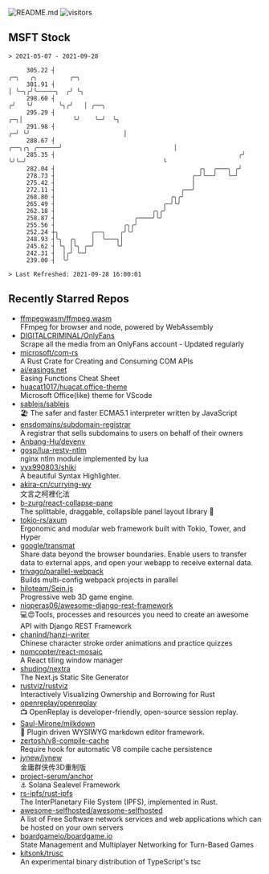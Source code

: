 ![README.md](https://github.com/Gerhut/Gerhut/workflows/README.md/badge.svg)
![visitors](https://visitors.vercel.app/Gerhut/Gerhut?token=8cf69d1f6813d272ef062726b6070c9be4ff72038cfe5a7ded7384a8da65d866)

## MSFT Stock

```
> 2021-05-07 - 2021-09-28

     305.22 ┤                                                                        ╭─╮   ╭╮         ╭─╮        
     301.91 ┤                                                                        │ ╰─╮╭╯╰─────╮  ╭╯ ╰╮       
     298.60 ┤                                                                       ╭╯   ╰╯       ╰╮╭╯   │ ╭──╮  
     295.29 ┤                                                                    ╭─╮│              ╰╯    ╰─╯  ╰╮ 
     291.98 ┤                                                                  ╭─╯ ╰╯                          │ 
     288.67 ┤                                                    ╭──╮╭╮ ╭──────╯                               │ 
     285.35 ┤                                                   ╭╯  ╰╯╰─╯                                      ╰ 
     282.04 ┤                                        ╭╮  ╭───╮ ╭╯                                                
     278.73 ┤                                      ╭─╯╰──╯   ╰─╯                                                 
     275.42 ┤                                      │                                                             
     272.11 ┤                                   ╭──╯                                                             
     268.80 ┤                                ╭╮╭╯                                                                
     265.49 ┤                              ╭─╯╰╯                                                                 
     262.18 ┤                           ╭╮╭╯                                                                     
     258.87 ┤                      ╭────╯╰╯                                                                      
     255.56 ┤                   ╭╮╭╯                                                                             
     252.24 ┼╮         ╭──╮    ╭╯╰╯                                                                              
     248.93 ┤╰╮  ╭╮    │  ╰───╮│                                                                                 
     245.62 ┤ ╰╮ │╰╮ ╭─╯      ╰╯                                                                                 
     242.31 ┤  │╭╯ ╰─╯                                                                                           
     239.00 ┤  ╰╯                                                                                                

> Last Refreshed: 2021-09-28 16:00:01
```

## Recently Starred Repos

- [ffmpegwasm/ffmpeg.wasm](https://github.com/ffmpegwasm/ffmpeg.wasm)  
  FFmpeg for browser and node, powered by WebAssembly
- [DIGITALCRIMINAL/OnlyFans](https://github.com/DIGITALCRIMINAL/OnlyFans)  
  Scrape all the media from an OnlyFans account - Updated regularly
- [microsoft/com-rs](https://github.com/microsoft/com-rs)  
  A Rust Crate for Creating and Consuming COM APIs
- [ai/easings.net](https://github.com/ai/easings.net)  
  Easing Functions Cheat Sheet
- [huacat1017/huacat.office-theme](https://github.com/huacat1017/huacat.office-theme)  
  Microsoft Office(like) theme for VScode
- [sablejs/sablejs](https://github.com/sablejs/sablejs)  
  🏖️ The safer and faster ECMA5.1 interpreter written by JavaScript
- [ensdomains/subdomain-registrar](https://github.com/ensdomains/subdomain-registrar)  
  A registrar that sells subdomains to users on behalf of their owners
- [Anbang-Hu/devenv](https://github.com/Anbang-Hu/devenv)  
- [gosp/lua-resty-ntlm](https://github.com/gosp/lua-resty-ntlm)  
  nginx ntlm module implemented by lua
- [yyx990803/shiki](https://github.com/yyx990803/shiki)  
  A beautiful Syntax Highlighter.
- [akira-cn/currying-wy](https://github.com/akira-cn/currying-wy)  
  文言之柯裡化法
- [b-zurg/react-collapse-pane](https://github.com/b-zurg/react-collapse-pane)  
  The splittable, draggable, collapsible panel layout library 🎉
- [tokio-rs/axum](https://github.com/tokio-rs/axum)  
  Ergonomic and modular web framework built with Tokio, Tower, and Hyper
- [google/transmat](https://github.com/google/transmat)  
  Share data beyond the browser boundaries. Enable users to transfer data to external apps, and open your webapp to receive external data.
- [trivago/parallel-webpack](https://github.com/trivago/parallel-webpack)  
  Builds multi-config webpack projects in parallel
- [hiloteam/Sein.js](https://github.com/hiloteam/Sein.js)  
  Progressive web 3D game engine.
- [nioperas06/awesome-django-rest-framework](https://github.com/nioperas06/awesome-django-rest-framework)  
   💻😍Tools, processes and resources you need to create an awesome API with Django REST Framework
- [chanind/hanzi-writer](https://github.com/chanind/hanzi-writer)  
  Chinese character stroke order animations and practice quizzes
- [nomcopter/react-mosaic](https://github.com/nomcopter/react-mosaic)  
  A React tiling window manager
- [shuding/nextra](https://github.com/shuding/nextra)  
  The Next.js Static Site Generator
- [rustviz/rustviz](https://github.com/rustviz/rustviz)  
  Interactively Visualizing Ownership and Borrowing for Rust
- [openreplay/openreplay](https://github.com/openreplay/openreplay)  
  :tv: OpenReplay is developer-friendly, open-source session replay.
- [Saul-Mirone/milkdown](https://github.com/Saul-Mirone/milkdown)  
  🍼 Plugin driven WYSIWYG  markdown editor framework.
- [zertosh/v8-compile-cache](https://github.com/zertosh/v8-compile-cache)  
  Require hook for automatic V8 compile cache persistence
- [jynew/jynew](https://github.com/jynew/jynew)  
  金庸群侠传3D重制版
- [project-serum/anchor](https://github.com/project-serum/anchor)  
  ⚓ Solana Sealevel Framework
- [rs-ipfs/rust-ipfs](https://github.com/rs-ipfs/rust-ipfs)  
  The InterPlanetary File System (IPFS), implemented in Rust.
- [awesome-selfhosted/awesome-selfhosted](https://github.com/awesome-selfhosted/awesome-selfhosted)  
  A list of Free Software network services and web applications which can be hosted on your own servers
- [boardgameio/boardgame.io](https://github.com/boardgameio/boardgame.io)  
  State Management and Multiplayer Networking for Turn-Based Games
- [kitsonk/trusc](https://github.com/kitsonk/trusc)  
  An experimental binary distribution of TypeScript's tsc
